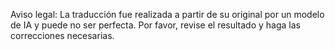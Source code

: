 

Aviso legal: La traducción fue realizada a partir de su original por un modelo de IA y puede no ser perfecta. 
Por favor, revise el resultado y haga las correcciones necesarias.